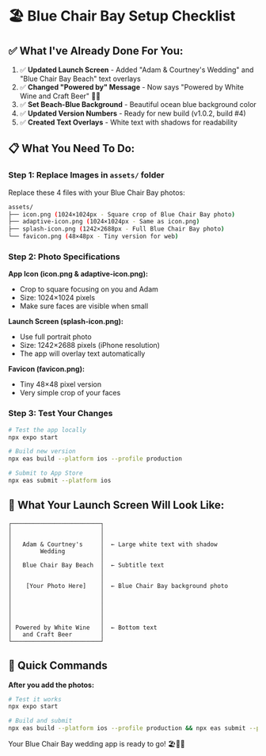 # 🏖️ Blue Chair Bay Setup Checklist

## ✅ What I've Already Done For You:

1. ✅ **Updated Launch Screen** - Added "Adam & Courtney's Wedding" and "Blue Chair Bay Beach" text overlays
2. ✅ **Changed "Powered by" Message** - Now says "Powered by White Wine and Craft Beer" 🍷🍺
3. ✅ **Set Beach-Blue Background** - Beautiful ocean blue background color
4. ✅ **Updated Version Numbers** - Ready for new build (v1.0.2, build #4)
5. ✅ **Created Text Overlays** - White text with shadows for readability

## 📋 What You Need To Do:

### Step 1: Replace Images in `assets/` folder

Replace these 4 files with your Blue Chair Bay photos:

```bash
assets/
├── icon.png (1024×1024px - Square crop of Blue Chair Bay photo)
├── adaptive-icon.png (1024×1024px - Same as icon.png)  
├── splash-icon.png (1242×2688px - Full Blue Chair Bay photo)
└── favicon.png (48×48px - Tiny version for web)
```

### Step 2: Photo Specifications

**App Icon (icon.png & adaptive-icon.png):**
- Crop to square focusing on you and Adam
- Size: 1024×1024 pixels
- Make sure faces are visible when small

**Launch Screen (splash-icon.png):**
- Use full portrait photo
- Size: 1242×2688 pixels (iPhone resolution)
- The app will overlay text automatically

**Favicon (favicon.png):**
- Tiny 48×48 pixel version
- Very simple crop of your faces

### Step 3: Test Your Changes

```bash
# Test the app locally
npx expo start

# Build new version  
npx eas build --platform ios --profile production

# Submit to App Store
npx eas submit --platform ios
```

## 🎨 What Your Launch Screen Will Look Like:

```
┌─────────────────────────┐
│                         │
│                         │
│   Adam & Courtney's     │  ← Large white text with shadow
│        Wedding          │
│                         │
│   Blue Chair Bay Beach  │  ← Subtitle text
│                         │
│                         │
│    [Your Photo Here]    │  ← Blue Chair Bay background photo
│                         │
│                         │
│                         │
│                         │
│                         │
│ Powered by White Wine   │  ← Bottom text
│   and Craft Beer        │
└─────────────────────────┘
```

## 🚀 Quick Commands

**After you add the photos:**

```bash
# Test it works
npx expo start

# Build and submit
npx eas build --platform ios --profile production && npx eas submit --platform ios
```

Your Blue Chair Bay wedding app is ready to go! 🏖️📱✨ 